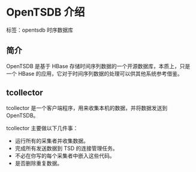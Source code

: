 # OpenTSDB 介绍

标签：opentsdb 时序数据库

## 简介

OpenTSDB 是基于 HBase 存储时间序列数据的一个开源数据库，本质上，只是一个 HBase 的应用，它对于时间序列数据的处理可以供其他系统参考借鉴。

## tcollector

tcollector 是一个客户端程序，用来收集本机的数据，并将数据发送到 OpenTSDB。

tcollector 主要做以下几件事：
- 运行所有的采集者并收集数据。
- 完成所有发送数据到 TSD 的连接管理任务。
- 不必在你写的每个采集者中嵌入这些代码。
- 是否删除重复数据。
